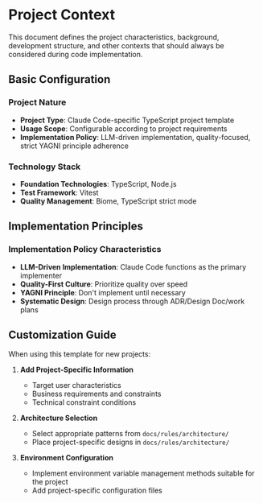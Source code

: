 # Project Context

This document defines the project characteristics, background, development structure, and other contexts that should always be considered during code implementation.

## Basic Configuration

### Project Nature
- **Project Type**: Claude Code-specific TypeScript project template
- **Usage Scope**: Configurable according to project requirements
- **Implementation Policy**: LLM-driven implementation, quality-focused, strict YAGNI principle adherence

### Technology Stack
- **Foundation Technologies**: TypeScript, Node.js
- **Test Framework**: Vitest
- **Quality Management**: Biome, TypeScript strict mode

## Implementation Principles

### Implementation Policy Characteristics
- **LLM-Driven Implementation**: Claude Code functions as the primary implementer
- **Quality-First Culture**: Prioritize quality over speed
- **YAGNI Principle**: Don't implement until necessary
- **Systematic Design**: Design process through ADR/Design Doc/work plans

## Customization Guide

When using this template for new projects:

1. **Add Project-Specific Information**
   - Target user characteristics
   - Business requirements and constraints
   - Technical constraint conditions

2. **Architecture Selection**
   - Select appropriate patterns from `docs/rules/architecture/`
   - Place project-specific designs in `docs/rules/architecture/`

3. **Environment Configuration**
   - Implement environment variable management methods suitable for the project
   - Add project-specific configuration files